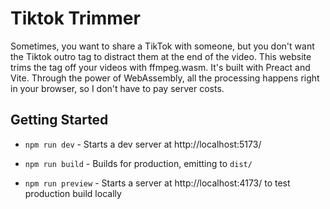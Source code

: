 # Tiktok Trimmer

Sometimes, you want to share a TikTok with someone, but you don't want the Tiktok outro tag to distract them at the end of the video. 
This website trims the tag off your videos with ffmpeg.wasm. It's built with Preact and Vite. Through the power of WebAssembly, all the processing happens right in your browser, so I don't have to pay server costs.

## Getting Started

-   `npm run dev` - Starts a dev server at http://localhost:5173/

-   `npm run build` - Builds for production, emitting to `dist/`

-   `npm run preview` - Starts a server at http://localhost:4173/ to test production build locally
